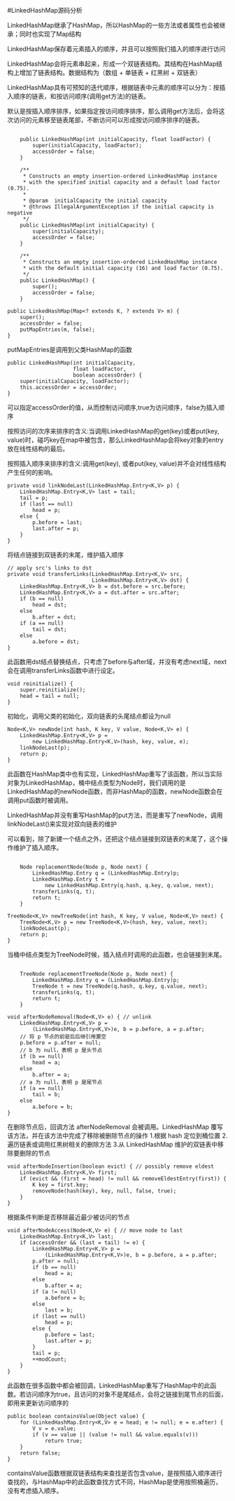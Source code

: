 #LinkedHashMap源码分析

LinkedHashMap继承了HashMap，所以HashMap的一些方法或者属性也会被继承；同时也实现了Map结构

LinkedHashMap保存着元素插入的顺序，并且可以按照我们插入的顺序进行访问

LinkedHashMap会将元素串起来，形成一个双链表结构。其结构在HashMap结构上增加了链表结构。数据结构为（数组 + 单链表 + 红黑树 + 双链表）

LinkedHashMap具有可预知的迭代顺序，根据链表中元素的顺序可以分为：按插入顺序的链表，和按访问顺序(调用get方法)的链表。
  
默认是按插入顺序排序，如果指定按访问顺序排序，那么调用get方法后，会将这次访问的元素移至链表尾部，不断访问可以形成按访问顺序排序的链表。

<pre><code>
    public LinkedHashMap(int initialCapacity, float loadFactor) {
        super(initialCapacity, loadFactor);
        accessOrder = false;
    }

    /**
     * Constructs an empty insertion-ordered <tt>LinkedHashMap</tt> instance
     * with the specified initial capacity and a default load factor (0.75).
     *
     * @param  initialCapacity the initial capacity
     * @throws IllegalArgumentException if the initial capacity is negative
     */
    public LinkedHashMap(int initialCapacity) {
        super(initialCapacity);
        accessOrder = false;
    }

    /**
     * Constructs an empty insertion-ordered <tt>LinkedHashMap</tt> instance
     * with the default initial capacity (16) and load factor (0.75).
     */
    public LinkedHashMap() {
        super();
        accessOrder = false;
    }
</code></pre>

    public LinkedHashMap(Map<? extends K, ? extends V> m) {
        super();
        accessOrder = false;
        putMapEntries(m, false);
    }
putMapEntries是调用到父类HashMap的函数

    public LinkedHashMap(int initialCapacity,
                         float loadFactor,
                         boolean accessOrder) {
        super(initialCapacity, loadFactor);
        this.accessOrder = accessOrder;
    }
可以指定accessOrder的值，从而控制访问顺序,true为访问顺序，false为插入顺序

按照访问的次序来排序的含义:当调用LinkedHashMap的get(key)或者put(key, value)时，碰巧key在map中被包含，那么LinkedHashMap会将key对象的entry放在线性结构的最后。

按照插入顺序来排序的含义:调用get(key), 或者put(key, value)并不会对线性结构产生任何的影响。


    private void linkNodeLast(LinkedHashMap.Entry<K,V> p) {
        LinkedHashMap.Entry<K,V> last = tail;
        tail = p;
        if (last == null)
            head = p;
        else {
            p.before = last;
            last.after = p;
        }
    }
将结点链接到双链表的末尾，维护插入顺序


    // apply src's links to dst
    private void transferLinks(LinkedHashMap.Entry<K,V> src,
                               LinkedHashMap.Entry<K,V> dst) {
        LinkedHashMap.Entry<K,V> b = dst.before = src.before;
        LinkedHashMap.Entry<K,V> a = dst.after = src.after;
        if (b == null)
            head = dst;
        else
            b.after = dst;
        if (a == null)
            tail = dst;
        else
            a.before = dst;
    }
此函数用dst结点替换结点，只考虑了before与after域，并没有考虑next域，next会在调用transferLinks函数中进行设定。



    void reinitialize() {
        super.reinitialize();
        head = tail = null;
    }
初始化，调用父类的初始化，双向链表的头尾结点都设为null

    Node<K,V> newNode(int hash, K key, V value, Node<K,V> e) {
        LinkedHashMap.Entry<K,V> p =
            new LinkedHashMap.Entry<K,V>(hash, key, value, e);
        linkNodeLast(p);
        return p;
    }
此函数在HashMap类中也有实现，LinkedHashMap重写了该函数，所以当实际对象为LinkedHashMap，桶中结点类型为Node时，我们调用的是LinkedHashMap的newNode函数，而非HashMap的函数，newNode函数会在调用put函数时被调用。

LinkedHashMap并没有重写HashMap的put方法，而是重写了newNode，调用linkNodeLast()来实现对双向链表的维护

可以看到，除了新建一个结点之外，还把这个结点链接到双链表的末尾了，这个操作维护了插入顺序。

<pre><code>
    Node<K,V> replacementNode(Node<K,V> p, Node<K,V> next) {
        LinkedHashMap.Entry<K,V> q = (LinkedHashMap.Entry<K,V>)p;
        LinkedHashMap.Entry<K,V> t =
            new LinkedHashMap.Entry<K,V>(q.hash, q.key, q.value, next);
        transferLinks(q, t);
        return t;
    }
</code></pre>

    TreeNode<K,V> newTreeNode(int hash, K key, V value, Node<K,V> next) {
        TreeNode<K,V> p = new TreeNode<K,V>(hash, key, value, next);
        linkNodeLast(p);
        return p;
    }
当桶中结点类型为TreeNode时候，插入结点时调用的此函数，也会链接到末尾。

<pre><code>
    TreeNode<K,V> replacementTreeNode(Node<K,V> p, Node<K,V> next) {
        LinkedHashMap.Entry<K,V> q = (LinkedHashMap.Entry<K,V>)p;
        TreeNode<K,V> t = new TreeNode<K,V>(q.hash, q.key, q.value, next);
        transferLinks(q, t);
        return t;
    }
</code></pre>


    void afterNodeRemoval(Node<K,V> e) { // unlink
        LinkedHashMap.Entry<K,V> p =
            (LinkedHashMap.Entry<K,V>)e, b = p.before, a = p.after;
        // 将 p 节点的前驱后后继引用置空
        p.before = p.after = null;
        // b 为 null，表明 p 是头节点
        if (b == null)
            head = a;
        else
            b.after = a;
        // a 为 null，表明 p 是尾节点
        if (a == null)
            tail = b;
        else
            a.before = b;
    }
在删除节点后，回调方法 afterNodeRemoval 会被调用。LinkedHashMap 覆写该方法，并在该方法中完成了移除被删除节点的操作
1.根据 hash 定位到桶位置
2.遍历链表或调用红黑树相关的删除方法
3.从 LinkedHashMap 维护的双链表中移除要删除的节点

    void afterNodeInsertion(boolean evict) { // possibly remove eldest
        LinkedHashMap.Entry<K,V> first;
        if (evict && (first = head) != null && removeEldestEntry(first)) {
            K key = first.key;
            removeNode(hash(key), key, null, false, true);
        }
    }
根据条件判断是否移除最近最少被访问的节点


    void afterNodeAccess(Node<K,V> e) { // move node to last
        LinkedHashMap.Entry<K,V> last;
        if (accessOrder && (last = tail) != e) {
            LinkedHashMap.Entry<K,V> p =
                (LinkedHashMap.Entry<K,V>)e, b = p.before, a = p.after;
            p.after = null;
            if (b == null)
                head = a;
            else
                b.after = a;
            if (a != null)
                a.before = b;
            else
                last = b;
            if (last == null)
                head = p;
            else {
                p.before = last;
                last.after = p;
            }
            tail = p;
            ++modCount;
        }
    }
此函数在很多函数中都会被回调，LinkedHashMap重写了HashMap中的此函数。若访问顺序为true，且访问的对象不是尾结点，会将之链接到尾节点的后面，即用来更新访问顺序的
    
    public boolean containsValue(Object value) {
        for (LinkedHashMap.Entry<K,V> e = head; e != null; e = e.after) {
            V v = e.value;
            if (v == value || (value != null && value.equals(v)))
                return true;
        }
        return false;
    }
containsValue函数根据双链表结构来查找是否包含value，是按照插入顺序进行查找的，与HashMap中的此函数查找方式不同，HashMap是使用按照桶遍历，没有考虑插入顺序。
